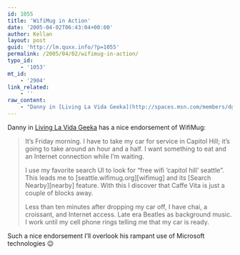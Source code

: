 ```yaml
---
id: 1055
title: 'WifiMug in Action'
date: '2005-04-02T06:43:04+00:00'
author: Kellan
layout: post
guid: 'http://lm.quxx.info/?p=1055'
permalink: /2005/04/02/wifimug-in-action/
typo_id:
    - '1053'
mt_id:
    - '2904'
link_related:
    - ''
raw_content:
    - "Danny in [Living La Vida Geeka](http://spaces.msn.com/members/dglasser/Blog/cns!1p-emyT81hoTzPBWYQDUufJg!297.entry) has a nice endorsement of WifiMug:\n\t\n>It\\'s Friday morning.  I have to take my car for service in Capitol Hill; it\\'s going to take around an hour and a half.  I want something to eat and an Internet connection while I\\'m waiting.\n\n> I use my favorite search UI to look for \\\"free wifi \\'capitol hill\\' seattle\\\".  This leads me to [seattle.wifimug.org][wifimug] and its [Search Nearby][nearby] feature.  With this I discover that Caffe Vita is just a couple of blocks away.\n\n> Less than ten minutes after dropping my car off, I have chai, a croissant, and Internet access.  Late era Beatles as background music.  I work until my cell phone rings telling me that my car is ready.\n\nSuch a nice endorsement I\\'ll overlook his rampant use of Microsoft technologies ;)\n\n[wifimug]: http://seattle.wifimug.org/\n[nearby]: http://seattle.wifimug.org/nearby.cgi"
---
```


Danny in [Living La Vida Geeka](http://spaces.msn.com/members/dglasser/Blog/cns!1p-emyT81hoTzPBWYQDUufJg!297.entry) has a nice endorsement of WifiMug:

> It’s Friday morning. I have to take my car for service in Capitol Hill; it’s going to take around an hour and a half. I want something to eat and an Internet connection while I’m waiting.
> 
> I use my favorite search UI to look for “free wifi ‘capitol hill’ seattle”. This leads me to [seattle.wifimug.org][wifimug] and its [Search Nearby][nearby] feature. With this I discover that Caffe Vita is just a couple of blocks away.
> 
> Less than ten minutes after dropping my car off, I have chai, a croissant, and Internet access. Late era Beatles as background music. I work until my cell phone rings telling me that my car is ready.

Such a nice endorsement I’ll overlook his rampant use of Microsoft technologies 😉